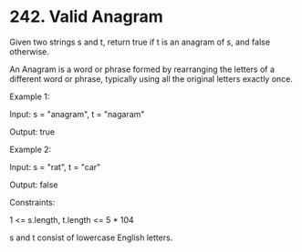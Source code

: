# 242. Valid Anagram

Given two strings s and t, return true if t is an anagram of s, and false otherwise.

An Anagram is a word or phrase formed by rearranging the letters of a different word or phrase, typically using all the original letters exactly once.

 

Example 1:

Input: s = "anagram", t = "nagaram" 

Output: true 

Example 2:

Input: s = "rat", t = "car"

Output: false
 

Constraints:

1 <= s.length, t.length <= 5 * 104

s and t consist of lowercase English letters.
 
